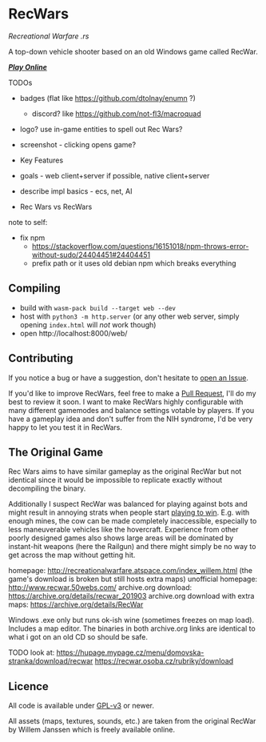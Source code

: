 RecWars
=======

*Recreational Warfare .rs*

A top-down vehicle shooter based on an old Windows game called RecWar.

_**[Play Online](https://martin-t.gitlab.io/gitlab-pages/rec-wars/web)**_

TODOs
- badges (flat like https://github.com/dtolnay/enumn ?)
    - discord? like https://github.com/not-fl3/macroquad
   
- logo? use in-game entities to spell out Rec Wars?
- screenshot - clicking opens game?
- Key Features

- goals - web client+server if possible, native client+server
- describe impl basics - ecs, net, AI

- Rec Wars vs RecWars

note to self:
- fix npm
    - https://stackoverflow.com/questions/16151018/npm-throws-error-without-sudo/24404451#24404451
    - prefix path or it uses old debian npm which breaks everything

Compiling
---------

- build with `wasm-pack build --target web --dev`
- host with `python3 -m http.server` (or any other web server, simply opening `index.html` will *not* work though)
- open http://localhost:8000/web/

Contributing
------------

If you notice a bug or have a suggestion, don't hesitate to [open an Issue](https://github.com/martin-t/rec-wars/issues/new).

If you'd like to improve RecWars, feel free to make a [Pull Request](https://github.com/martin-t/rec-wars/pulls), I'll do my best to review it soon. I want to make RecWars highly configurable with many different gamemodes and balance settings votable by players. If you have a gameplay idea and don't suffer from the NIH syndrome, I'd be very happy to let you test it in RecWars.

The Original Game
-----------------

Rec Wars aims to have similar gameplay as the original RecWar but not identical since it would be impossible to replicate exactly without decompiling the binary.

Additionally I suspect RecWar was balanced for playing against bots and might result in annoying strats when people start [playing to win](http://www.sirlin.net/articles/playing-to-win). E.g. with enough mines, the cow can be made completely inaccessible, especially to less maneuverable vehicles like the hovercraft. Experience from other poorly designed games also shows large areas will be dominated by instant-hit weapons (here the Railgun) and there might simply be no way to get across the map without getting hit.

homepage: http://recreationalwarfare.atspace.com/index_willem.html (the game's download is broken but still hosts extra maps)
unofficial homepage: http://www.recwar.50webs.com/
archive.org download: https://archive.org/details/recwar_201903
archive.org download with extra maps: https://archive.org/details/RecWar

Windows .exe only but runs ok-ish wine (sometimes freezes on map load). Includes a map editor. The binaries in both archive.org links are identical to what i got on an old CD so should be safe.

TODO look at:
https://hupage.mypage.cz/menu/domovska-stranka/download/recwar
https://recwar.osoba.cz/rubriky/download

Licence
-------

<!-- When updating this, also update COPYING -->

All code is available under [GPL-v3](GPL-3.0.txt) or newer.

All assets (maps, textures, sounds, etc.) are taken from the original RecWar by Willem Janssen which is freely available online.
